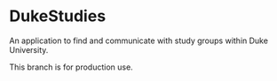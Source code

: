 # DukeStudies

An application to find and communicate with study groups within Duke University.

This branch is for production use.
